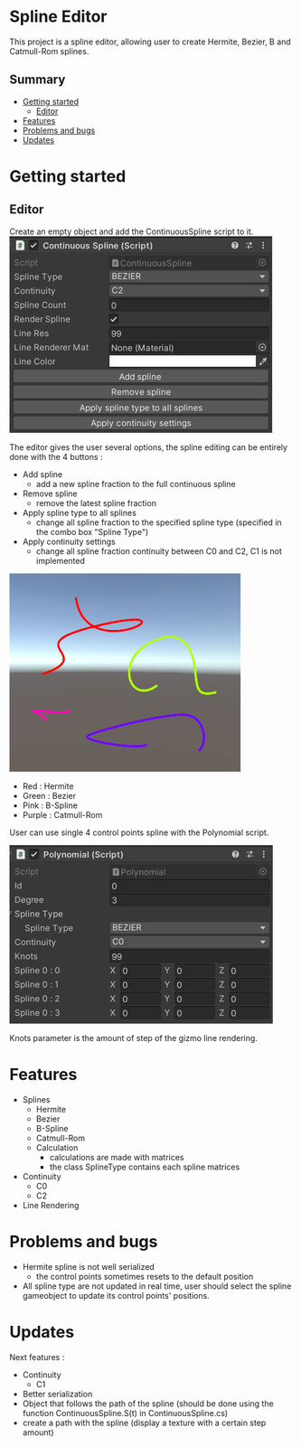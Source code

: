 # **Spline Editor**

This project is a spline editor, allowing user to create Hermite, Bezier, B and Catmull-Rom splines.

## Summary
- [Getting started](#getting-started)
    - [Editor](#editor)
- [Features](#features)
- [Problems and bugs](#problems-and-bugs)
- [Updates](#updates)

# Getting started

## Editor
Create an empty object and add the ContinuousSpline script to it.
![editor](screenshots/editor.png)

The editor gives the user several options, the spline editing can be entirely done with the 4 buttons :
- Add spline
    - add a new spline fraction to the full continuous spline
- Remove spline
    - remove the latest spline fraction
- Apply spline type to all splines
    - change all spline fraction to the specified spline type (specified in the combo box "Spline Type")
- Apply continuity settings
    - change all spline fraction continuity between C0 and C2, C1 is not implemented

![splines](screenshots/splines.png)

- Red : Hermite
- Green : Bezier
- Pink : B-Spline
- Purple : Catmull-Rom

User can use single 4 control points spline with the Polynomial script.

![singlespline](screenshots/singlespline.png)

Knots parameter is the amount of step of the gizmo line rendering.

# Features
- Splines
    - Hermite
    - Bezier
    - B-Spline
    - Catmull-Rom
    - Calculation
        - calculations are made with matrices
        - the class SplineType contains each spline matrices
- Continuity
    - C0
    - C2
- Line Rendering

# Problems and bugs
- Hermite spline is not well serialized
    - the control points sometimes resets to the default position
- All spline type are not updated in real time, user should select the spline gameobject to update its control points' positions.

# Updates
Next features :
- Continuity
    - C1
- Better serialization
- Object that follows the path of the spline (should be done using the function ContinuousSpline.S(t) in ContinuousSpline.cs)
- create a path with the spline (display a texture with a certain step amount)